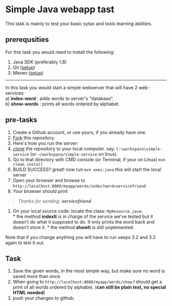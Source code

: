 # Simple Java webapp tast
This task is mainly to test your basic sytax and tools learning abilities.

## prerequsities

For this task you would need to install the following:  
1. Java SDK (preferably 1.8)  
2. Git ([setup](https://help.github.com/articles/set-up-git/))  
3. Maven ([setup](https://maven.apache.org/guides/getting-started/maven-in-five-minutes.html))  

---

In this task you would start a simple webserver that will have 2 web-services:  
a) **index-word** : adds words to server's "database".  
b) **show-words** : prints all words ordered by alphabet.


## pre-tasks

1. Create a Github account, or use yours, if you already have one.  
1. [Fork](https://help.github.com/articles/fork-a-repo/) this repository.  
1. Here's how you run the server:  
  1. [clone](https://help.github.com/articles/fork-a-repo/#step-2-create-a-local-clone-of-your-fork) the  repository to your local computer. say: `C:\workspace\simple-service`  (or `~/workspace/simple-service` on linux).  
  1. Go to that directory with CMD console (or Terminal, if your on Linux) `mvn clean install`   
  1. BUILD SUCCESS? great! now run `mvn exec:java` this will start the local server  
  1. Open your browser and browse to `http://localhost:8080/myapp/words/index?word=servicefriend`  
  1. Your browser should print  
   > *Thanks for sending: **servicefriend***  
  1. On your local source code: locate the class: `MyResource.java`:  
    * the method **indexIt** is in charge of the service we've tested but it doesn't do what it supposed to do. It only prints the word back and doesn't store it.
    * the method **showIt** is still unplemented.

Note that if you change anything you will have to run seeps 3.2 and 3.3 again to test it out.

## Task
1. Save the given words, in the most simple way, but make sure no word is saved more than once.
2. When going to `http://localhost:8080/myapp/words/show` I should get a print of all words ordered by alphabet. (**can still be plain text, no special HTML needed**)
3. push your changes to github.
